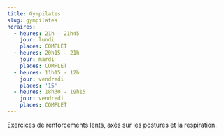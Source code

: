 ```yaml
---
title: Gympilates
slug: gympilates
horaires:
  - heures: 21h - 21h45
    jour: lundi
    places: COMPLET
  - heures: 20h15 - 21h
    jour: mardi
    places: COMPLET
  - heures: 11h15 - 12h
    jour: vendredi
    places: '15'
  - heures: 18h30 - 19h15
    jour: vendredi
    places: COMPLET
---
```

Exercices de renforcements lents, axés sur les postures et la respiration.
